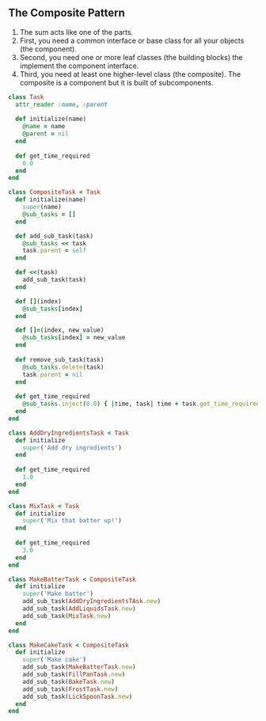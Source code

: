 The Composite Pattern
---------------------

1. The sum acts like one of the parts.
2. First, you need a common interface or base class for all your objects (the component).
3. Second, you need one or more leaf classes (the building blocks) the implement the component interface.
4. Third, you need at least one higher-level class (the composite). The composite is a component but it is built of subcomponents.

```ruby
class Task
  attr_reader :name, :parent
  
  def initialize(name)
    @name = name
    @parent = nil
  end
  
  def get_time_required
    0.0
  end
end

class CompositeTask < Task
  def initialize(name)
    super(name)
    @sub_tasks = []
  end

  def add_sub_task(task)
    @sub_tasks << task
    task.parent = self
  end

  def <<(task)
    add_sub_task(task)
  end

  def [](index)
    @sub_tasks[index]
  end

  def []=(index, new_value)
    @sub_tasks[index] = new_value
  end
  
  def remove_sub_task(task)
    @sub_tasks.delete(task)
    task.parent = nil
  end
  
  def get_time_required
    @sub_tasks.inject(0.0) { |time, task| time + task.get_time_required }
  end
end

class AddDryIngredientsTask < Task
  def initialize
    super('Add dry ingredients')
  end
  
  def get_time_required
    1.0
  end
end

class MixTask < Task
  def initialize
    super('Mix that batter up!')
  end
  
  def get_time_required
    3.0
  end
end

class MakeBatterTask < CompositeTask
  def initialize
    super('Make batter')
    add_sub_task(AddDryIngredientsTAsk.new)
    add_sub_task(AddLiquidsTask.new)
    add_sub_task(MixTask.new)
  end  
end

class MakeCakeTask < CompositeTask
  def initialize
    super('Make cake')
    add_sub_task(MakeBatterTask.new)
    add_sub_task(FillPanTask.new)
    add_sub_task(BakeTask.new)
    add_sub_task(FrostTask.new)
    add_sub_task(LickSpoonTask.new)
  end
end
```
